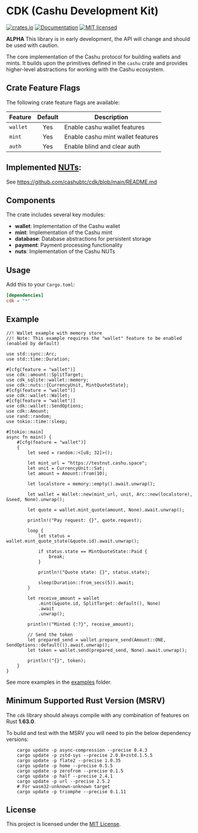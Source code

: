 # CDK (Cashu Development Kit)

[![crates.io](https://img.shields.io/crates/v/cdk.svg)](https://crates.io/crates/cdk)
[![Documentation](https://docs.rs/cdk/badge.svg)](https://docs.rs/cdk)
[![MIT licensed](https://img.shields.io/badge/license-MIT-blue.svg)](https://github.com/cashubtc/cdk/blob/main/LICENSE)

**ALPHA** This library is in early development, the API will change and should be used with caution.

The core implementation of the Cashu protocol for building wallets and mints. It builds upon the primitives defined in the `cashu` crate and provides higher-level abstractions for working with the Cashu ecosystem.

## Crate Feature Flags

The following crate feature flags are available:

| Feature     | Default | Description                        |
|-------------|:-------:|------------------------------------|
| `wallet`    |   Yes   | Enable cashu wallet features       |
| `mint`      |   Yes   | Enable cashu mint wallet features  |
| `auth`      |   Yes   | Enable blind and clear auth  |

## Implemented [NUTs](https://github.com/cashubtc/nuts/):

See <https://github.com/cashubtc/cdk/blob/main/README.md>

## Components

The crate includes several key modules:

- **wallet**: Implementation of the Cashu wallet
- **mint**: Implementation of the Cashu mint
- **database**: Database abstractions for persistent storage
- **payment**: Payment processing functionality
- **nuts**: Implementation of the Cashu NUTs

## Usage

Add this to your `Cargo.toml`:

```toml
[dependencies]
cdk = "*"
```

## Example

```rust,no_run
//! Wallet example with memory store
//! Note: This example requires the "wallet" feature to be enabled (enabled by default)

use std::sync::Arc;
use std::time::Duration;

#[cfg(feature = "wallet")]
use cdk::amount::SplitTarget;
use cdk_sqlite::wallet::memory;
use cdk::nuts::{CurrencyUnit, MintQuoteState};
#[cfg(feature = "wallet")]
use cdk::wallet::Wallet;
#[cfg(feature = "wallet")]
use cdk::wallet::SendOptions;
use cdk::Amount;
use rand::random;
use tokio::time::sleep;

#[tokio::main]
async fn main() {
    #[cfg(feature = "wallet")]
    {
        let seed = random::<[u8; 32]>();

        let mint_url = "https://testnut.cashu.space";
        let unit = CurrencyUnit::Sat;
        let amount = Amount::from(10);

        let localstore = memory::empty().await.unwrap();

        let wallet = Wallet::new(mint_url, unit, Arc::new(localstore), &seed, None).unwrap();

        let quote = wallet.mint_quote(amount, None).await.unwrap();

        println!("Pay request: {}", quote.request);

        loop {
            let status = wallet.mint_quote_state(&quote.id).await.unwrap();

            if status.state == MintQuoteState::Paid {
                break;
            }

            println!("Quote state: {}", status.state);

            sleep(Duration::from_secs(5)).await;
        }

        let receive_amount = wallet
            .mint(&quote.id, SplitTarget::default(), None)
            .await
            .unwrap();

        println!("Minted {:?}", receive_amount);

        // Send the token
        let prepared_send = wallet.prepare_send(Amount::ONE, SendOptions::default()).await.unwrap();
        let token = wallet.send(prepared_send, None).await.unwrap();

        println!("{}", token);
    }
}
```

See more examples in the [examples](./examples) folder.

## Minimum Supported Rust Version (MSRV)

The `cdk` library should always compile with any combination of features on Rust **1.63.0**.

To build and test with the MSRV you will need to pin the below dependency versions:

```shell
    cargo update -p async-compression --precise 0.4.3
    cargo update -p zstd-sys --precise 2.0.8+zstd.1.5.5
    cargo update -p flate2 --precise 1.0.35
    cargo update -p home --precise 0.5.5
    cargo update -p zerofrom --precise 0.1.5
    cargo update -p half --precise 2.4.1
    cargo update -p url --precise 2.5.2
    # For wasm32-unknown-unknown target
    cargo update -p triomphe --precise 0.1.11
```

## License

This project is licensed under the [MIT License](https://github.com/cashubtc/cdk/blob/main/LICENSE).
